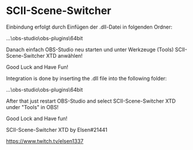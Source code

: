 # SCII-Scene-Switcher

Einbindung erfolgt durch Einfügen der .dll-Datei in folgenden Ordner:

...\obs-studio\obs-plugins\64bit

Danach einfach OBS-Studio neu starten und unter Werkzeuge (Tools) SCII-Scene-Switcher XTD anwählen! 

Good Luck and Have Fun!

Integration is done by inserting the .dll file into the following folder:

...\obs-studio\obs-plugins\64bit

After that just restart OBS-Studio and select SCII-Scene-Switcher XTD under "Tools" in OBS! 

Good Lock and Have fun!

SCII-Scene-Switcher XTD by <Zelos>Elsen#21441

https://www.twitch.tv/elsen1337
